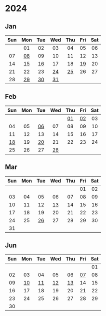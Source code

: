 # 2024

## Jan

|Sun|Mon|Tue|Wed|Thu|Fri|Sat|
|:---:|:---:|:---:|:---:|:---:|:---:|:---:|
| |01|02|03|04|05|06|
|07|[08][2024/01/08]|09|10|11|12|13|
|14|[15][2024/01/15]|[16][2024/01/16]|17|18|[19][2024/01/19]|20|
|21|22|23|[24][2024/01/24]|[25][2024/01/25]|26|27|
|28|[29][2024/01/29]|[30][2024/01/30]|[31][2024/01/31]| | | |



[2024/01/01]: https://draugus.github.io/diary/2024/01/01
[2024/01/02]: https://draugus.github.io/diary/2024/01/02
[2024/01/03]: https://draugus.github.io/diary/2024/01/03
[2024/01/04]: https://draugus.github.io/diary/2024/01/04
[2024/01/05]: https://draugus.github.io/diary/2024/01/05
[2024/01/06]: https://draugus.github.io/diary/2024/01/06
[2024/01/07]: https://draugus.github.io/diary/2024/01/07
[2024/01/08]: https://draugus.github.io/diary/2024/01/08
[2024/01/09]: https://draugus.github.io/diary/2024/01/09
[2024/01/10]: https://draugus.github.io/diary/2024/01/10
[2024/01/11]: https://draugus.github.io/diary/2024/01/11
[2024/01/12]: https://draugus.github.io/diary/2024/01/12
[2024/01/13]: https://draugus.github.io/diary/2024/01/13
[2024/01/14]: https://draugus.github.io/diary/2024/01/14
[2024/01/15]: https://draugus.github.io/diary/2024/01/15
[2024/01/16]: https://draugus.github.io/diary/2024/01/16
[2024/01/17]: https://draugus.github.io/diary/2024/01/17
[2024/01/18]: https://draugus.github.io/diary/2024/01/18
[2024/01/19]: https://draugus.github.io/diary/2024/01/19
[2024/01/20]: https://draugus.github.io/diary/2024/01/20
[2024/01/21]: https://draugus.github.io/diary/2024/01/21
[2024/01/22]: https://draugus.github.io/diary/2024/01/22
[2024/01/23]: https://draugus.github.io/diary/2024/01/23
[2024/01/24]: https://draugus.github.io/diary/2024/01/24
[2024/01/25]: https://draugus.github.io/diary/2024/01/25
[2024/01/26]: https://draugus.github.io/diary/2024/01/26
[2024/01/27]: https://draugus.github.io/diary/2024/01/27
[2024/01/28]: https://draugus.github.io/diary/2024/01/28
[2024/01/29]: https://draugus.github.io/diary/2024/01/29
[2024/01/30]: https://draugus.github.io/diary/2024/01/30
[2024/01/31]: https://draugus.github.io/diary/2024/01/31


## Feb

|Sun|Mon|Tue|Wed|Thu|Fri|Sat|
|:---:|:---:|:---:|:---:|:---:|:---:|:---:|
| | | | |[01][2024/02/01]|[02][2024/02/02]|03|
|04|05|[06][2024/02/06]|07|08|09|10|
|11|12|13|14|15|16|17|
|[18][2024/02/18]|19|[20][2024/02/20]|21|22|23|24|
|25|26|27|[28][2024/02/28]| | | |



[2024/02/01]: https://draugus.github.io/diary/2024/02/01
[2024/02/02]: https://draugus.github.io/diary/2024/02/02
[2024/02/03]: https://draugus.github.io/diary/2024/02/03
[2024/02/04]: https://draugus.github.io/diary/2024/02/04
[2024/02/05]: https://draugus.github.io/diary/2024/02/05
[2024/02/06]: https://draugus.github.io/diary/2024/02/06
[2024/02/07]: https://draugus.github.io/diary/2024/02/07
[2024/02/08]: https://draugus.github.io/diary/2024/02/08
[2024/02/09]: https://draugus.github.io/diary/2024/02/09
[2024/02/10]: https://draugus.github.io/diary/2024/02/10
[2024/02/11]: https://draugus.github.io/diary/2024/02/11
[2024/02/12]: https://draugus.github.io/diary/2024/02/12
[2024/02/13]: https://draugus.github.io/diary/2024/02/13
[2024/02/14]: https://draugus.github.io/diary/2024/02/14
[2024/02/15]: https://draugus.github.io/diary/2024/02/15
[2024/02/16]: https://draugus.github.io/diary/2024/02/16
[2024/02/17]: https://draugus.github.io/diary/2024/02/17
[2024/02/18]: https://draugus.github.io/diary/2024/02/18
[2024/02/19]: https://draugus.github.io/diary/2024/02/19
[2024/02/20]: https://draugus.github.io/diary/2024/02/20
[2024/02/21]: https://draugus.github.io/diary/2024/02/21
[2024/02/22]: https://draugus.github.io/diary/2024/02/22
[2024/02/23]: https://draugus.github.io/diary/2024/02/23
[2024/02/24]: https://draugus.github.io/diary/2024/02/24
[2024/02/25]: https://draugus.github.io/diary/2024/02/25
[2024/02/26]: https://draugus.github.io/diary/2024/02/26
[2024/02/27]: https://draugus.github.io/diary/2024/02/27
[2024/02/28]: https://draugus.github.io/diary/2024/02/28



<style>
.markdown-body table th, .markdown-body table td {
    padding: unset;
    width: 2.5rem;
    height: 2.5rem;
    min-width: 2.5rem;
    min-height: 2.5rem;
    text-align: center;
}
</style>


## Mar

|Sun|Mon|Tue|Wed|Thu|Fri|Sat|
|:---:|:---:|:---:|:---:|:---:|:---:|:---:|
| | | | | |01|02|
|03|04|05|06|07|08|09|
|10|11|12|[13][2024/03/13]|14|15|16|
|17|18|19|20|21|22|23|
|24|25|[26][2024/03/26]|27|28|29|30|
|31| | | | | | |



[2024/03/01]: https://draugus.github.io/diary/2024/03/01
[2024/03/02]: https://draugus.github.io/diary/2024/03/02
[2024/03/03]: https://draugus.github.io/diary/2024/03/03
[2024/03/04]: https://draugus.github.io/diary/2024/03/04
[2024/03/05]: https://draugus.github.io/diary/2024/03/05
[2024/03/06]: https://draugus.github.io/diary/2024/03/06
[2024/03/07]: https://draugus.github.io/diary/2024/03/07
[2024/03/08]: https://draugus.github.io/diary/2024/03/08
[2024/03/09]: https://draugus.github.io/diary/2024/03/09
[2024/03/10]: https://draugus.github.io/diary/2024/03/10
[2024/03/11]: https://draugus.github.io/diary/2024/03/11
[2024/03/12]: https://draugus.github.io/diary/2024/03/12
[2024/03/13]: https://draugus.github.io/diary/2024/03/13
[2024/03/14]: https://draugus.github.io/diary/2024/03/14
[2024/03/15]: https://draugus.github.io/diary/2024/03/15
[2024/03/16]: https://draugus.github.io/diary/2024/03/16
[2024/03/17]: https://draugus.github.io/diary/2024/03/17
[2024/03/18]: https://draugus.github.io/diary/2024/03/18
[2024/03/19]: https://draugus.github.io/diary/2024/03/19
[2024/03/20]: https://draugus.github.io/diary/2024/03/20
[2024/03/21]: https://draugus.github.io/diary/2024/03/21
[2024/03/22]: https://draugus.github.io/diary/2024/03/22
[2024/03/23]: https://draugus.github.io/diary/2024/03/23
[2024/03/24]: https://draugus.github.io/diary/2024/03/24
[2024/03/25]: https://draugus.github.io/diary/2024/03/25
[2024/03/26]: https://draugus.github.io/diary/2024/03/26
[2024/03/27]: https://draugus.github.io/diary/2024/03/27
[2024/03/28]: https://draugus.github.io/diary/2024/03/28
[2024/03/29]: https://draugus.github.io/diary/2024/03/29
[2024/03/30]: https://draugus.github.io/diary/2024/03/30
[2024/03/31]: https://draugus.github.io/diary/2024/03/31


## Jun

|Sun|Mon|Tue|Wed|Thu|Fri|Sat|
|:---:|:---:|:---:|:---:|:---:|:---:|:---:|
| | | | | | |01|
|02|03|04|05|06|[07][2024/06/07]|08|
|09|[10][2024/06/10]|[11][2024/06/11]|[12][2024/06/12]|[13][2024/06/13]|14|15|
|16|17|18|19|20|21|22|
|23|24|25|26|27|28|29|
|30| | | | | | |



[2024/06/01]: https://draugus.github.io/diary/2024/06/01
[2024/06/02]: https://draugus.github.io/diary/2024/06/02
[2024/06/03]: https://draugus.github.io/diary/2024/06/03
[2024/06/04]: https://draugus.github.io/diary/2024/06/04
[2024/06/05]: https://draugus.github.io/diary/2024/06/05
[2024/06/06]: https://draugus.github.io/diary/2024/06/06
[2024/06/07]: https://draugus.github.io/diary/2024/06/07
[2024/06/08]: https://draugus.github.io/diary/2024/06/08
[2024/06/09]: https://draugus.github.io/diary/2024/06/09
[2024/06/10]: https://draugus.github.io/diary/2024/06/10
[2024/06/11]: https://draugus.github.io/diary/2024/06/11
[2024/06/12]: https://draugus.github.io/diary/2024/06/12
[2024/06/13]: https://draugus.github.io/diary/2024/06/13
[2024/06/14]: https://draugus.github.io/diary/2024/06/14
[2024/06/15]: https://draugus.github.io/diary/2024/06/15
[2024/06/16]: https://draugus.github.io/diary/2024/06/16
[2024/06/17]: https://draugus.github.io/diary/2024/06/17
[2024/06/18]: https://draugus.github.io/diary/2024/06/18
[2024/06/19]: https://draugus.github.io/diary/2024/06/19
[2024/06/20]: https://draugus.github.io/diary/2024/06/20
[2024/06/21]: https://draugus.github.io/diary/2024/06/21
[2024/06/22]: https://draugus.github.io/diary/2024/06/22
[2024/06/23]: https://draugus.github.io/diary/2024/06/23
[2024/06/24]: https://draugus.github.io/diary/2024/06/24
[2024/06/25]: https://draugus.github.io/diary/2024/06/25
[2024/06/26]: https://draugus.github.io/diary/2024/06/26
[2024/06/27]: https://draugus.github.io/diary/2024/06/27
[2024/06/28]: https://draugus.github.io/diary/2024/06/28
[2024/06/29]: https://draugus.github.io/diary/2024/06/29
[2024/06/30]: https://draugus.github.io/diary/2024/06/30
